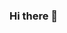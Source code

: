 ### Hi there 👋

<!--
**IulianOctavianPreda/IulianOctavianPreda** is a ✨ _special_ ✨ repository because its `README.md` (this file) appears on your GitHub profile.

This is my main profile where I host most of my projects. You can also find interesting open-source software and code on my organizations:
[Web Extension Tools](https://github.com/wbet)
[IP-Algorithmics](https://github.com/IP-Algorithmics)

Here are some ideas to get you started:

- 🔭 I’m currently working on ...
- 🌱 I’m currently learning ...
- 👯 I’m looking to collaborate on ...
- 🤔 I’m looking for help with ...
- 💬 Ask me about ...
- 📫 How to reach me: ...
- 😄 Pronouns: ...
- ⚡ Fun fact: ...
-->
